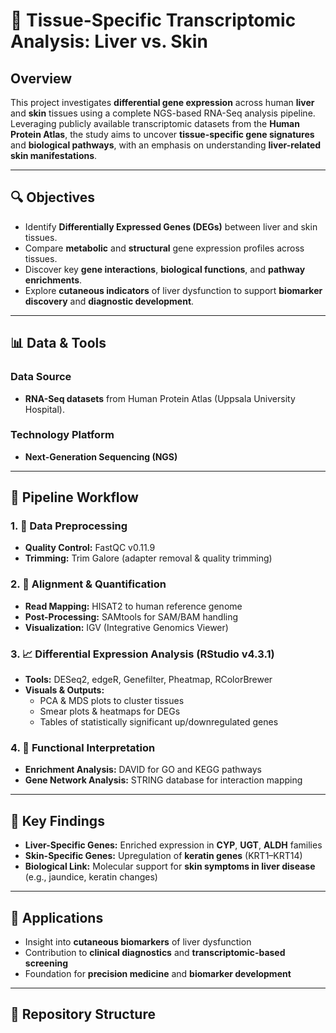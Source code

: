 # 🧬 Tissue-Specific Transcriptomic Analysis: Liver vs. Skin

## Overview

This project investigates **differential gene expression** across human **liver** and **skin** tissues using a complete NGS-based RNA-Seq analysis pipeline. Leveraging publicly available transcriptomic datasets from the **Human Protein Atlas**, the study aims to uncover **tissue-specific gene signatures** and **biological pathways**, with an emphasis on understanding **liver-related skin manifestations**.

---

## 🔍 Objectives

- Identify **Differentially Expressed Genes (DEGs)** between liver and skin tissues.
- Compare **metabolic** and **structural** gene expression profiles across tissues.
- Discover key **gene interactions**, **biological functions**, and **pathway enrichments**.
- Explore **cutaneous indicators** of liver dysfunction to support **biomarker discovery** and **diagnostic development**.

---

## 📊 Data & Tools

### Data Source
- **RNA-Seq datasets** from Human Protein Atlas (Uppsala University Hospital).

### Technology Platform
- **Next-Generation Sequencing (NGS)**

---

## 🧪 Pipeline Workflow

### 1. 🧼 Data Preprocessing
- **Quality Control:** FastQC v0.11.9
- **Trimming:** Trim Galore (adapter removal & quality trimming)

### 2. 🧬 Alignment & Quantification
- **Read Mapping:** HISAT2 to human reference genome
- **Post-Processing:** SAMtools for SAM/BAM handling
- **Visualization:** IGV (Integrative Genomics Viewer)

### 3. 📈 Differential Expression Analysis (RStudio v4.3.1)
- **Tools:** DESeq2, edgeR, Genefilter, Pheatmap, RColorBrewer
- **Visuals & Outputs:**
  - PCA & MDS plots to cluster tissues
  - Smear plots & heatmaps for DEGs
  - Tables of statistically significant up/downregulated genes

### 4. 🧠 Functional Interpretation
- **Enrichment Analysis:** DAVID for GO and KEGG pathways
- **Gene Network Analysis:** STRING database for interaction mapping

---

## 🔬 Key Findings

- **Liver-Specific Genes:** Enriched expression in **CYP**, **UGT**, **ALDH** families
- **Skin-Specific Genes:** Upregulation of **keratin genes** (KRT1–KRT14)
- **Biological Link:** Molecular support for **skin symptoms in liver disease** (e.g., jaundice, keratin changes)

---

## 📌 Applications

- Insight into **cutaneous biomarkers** of liver dysfunction
- Contribution to **clinical diagnostics** and **transcriptomic-based screening**
- Foundation for **precision medicine** and **biomarker development**

---

## 📁 Repository Structure

